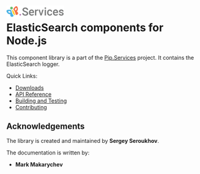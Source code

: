 # <img src="https://github.com/pip-services/pip-services/raw/master/design/Logo.png" alt="Pip.Services Logo" style="max-width:30%"> <br/> ElasticSearch components for Node.js

This component library is a part of the [Pip.Services](https://github.com/pip-services/pip-services) project.
It contains the ElasticSearch logger.

Quick Links:

* [Downloads](https://github.com/pip-services3-node/pip-services3-elasticsearch-node/blob/master/docs/Downloads.md)
* [API Reference](https://pip-services3-node.github.io/pip-services3-elasticsearch-node/globals.html)
* [Building and Testing](https://github.com/pip-services3-node/pip-services3-elasticsearch-node/blob/master/docs/Development.md)
* [Contributing](https://github.com/pip-services3-node/pip-services3-elasticsearch-node/blob/master/docs/Development.md#contrib)

## Acknowledgements

The library is created and maintained by **Sergey Seroukhov**.

The documentation is written by:
- **Mark Makarychev**
